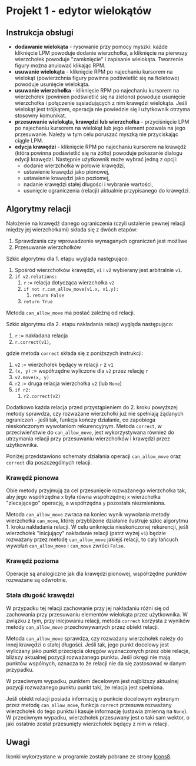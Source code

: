 # Projekt 1 - edytor wielokątów

## Instrukcja obsługi

* **dodawanie wielokąta** - rysowanie przy pomocy myszki: każde kliknięcie LPM powoduje dodanie wierzchołka, a kliknięcie na pierwszy wierzchołek powoduje "zamknięcie" i zapisanie wielokąta. Tworzenie figury można anulować klikając RPM.
* **usuwanie wielokąta** - kliknięcie RPM po najechaniu kursorem na wielokąt (powierzchnia figury powinna podświetlić się na fioletowo) powoduje usunięcie wielokąta.
* **usuwanie wierzchołka** - kliknięcie RPM po najechaniu kursorem na wierzchołek (powinien podświetlić się na zielono) powoduje usunięcie wierzchołka i połączenie sąsiadujących z nim krawędzi wielokąta. Jeśli wielokąt jest trójkątem, operacja nie powiedzie się i użytkownik otrzyma stosowny komunikat.
* **przesuwanie wielokąta, krawędzi lub wierzchołka** - przyciśnięcie LPM po najechaniu kursorem na wielokąt lub jego element pozwala na jego przesuwanie. Należy w tym celu poruszać myszką nie przyciskając ciągle LPM.
* **edycja krawędzi** - kliknięcie RPM po najechaniu kursorem na krawędź (która powinna podświetlić się na żółto) powoduje pokazanie dialogu edycji krawędzi. Następnie użytkownik może wybrać jedną z opcji:
  * dodanie wierzchołka w połowie krawędzi,
  * ustawienie krawędzi jako pionowej,
  * ustawienie krawędzi jako poziomej,
  * nadanie krawędzi stałej długości i wybranie wartości,
  * usunięcie ograniczenia (relacji) aktualnie przypisanego do krawędzi.

## Algorytmy relacji

Nałożenie na krawędź danego ograniczenia (czyli ustalenie pewnej relacji między jej wierzchołkami) składa się z dwóch etapów:

1. Sprawdzania czy wprowadzenie wymaganych ograniczeń jest możliwe
2. Przesuwanie wierzchołków

Szkic algorytmu dla 1. etapu wygląda następująco:

1. Spośród wierzchołków krawędzi, `v1` i `v2` wybierany jest arbitralnie `v1`.
2. `if v2.relations:`
   1. `r` := relacja dotycząca wierzchołka `v2`
   2. `if not r.can_allow_move(v1.x, v1.y):`
      1. `return False`
   3. `return True`

Metoda `can_allow_move` ma postać zależną od relacji.

Szkic algorytmu dla 2. etapu nakładania relacji wygląda następująco:

1. `r` := nakładana relacja
2. `r.correct(v1)`,

gdzie metoda `correct` składa się z poniższych instrukcji:

1. `v2` := wierzchołek będący w relacji `r` z `v1`
2. `(x, y)` := współrzędne wyliczone dla `v2` przez relację `r`
3. `v2.move(x, y)`
4. `r2` := druga relacja wierzchołka `v2` (lub `None`)
5. `if r2:`
   1. `r2.correct(v2)`

Dodatkowo każda relacja przed przystąpieniem do 2. kroku powyższej metody sprawdza, czy rozważane wierzchołki już nie spełniają żądanych ograniczeń - jeśli tak, funkcja kończy działanie, co zapobiega nieskończonym wywołaniom rekurencyjnym. Metoda `correct`, w przeciwieństwie do `can_allow_move`, jest wykorzystywana również do utrzymania relacji przy przesuwaniu wierzchołków i krawędzi przez użytkownika. 

Poniżej przedstawiono schematy działania operacji `can_allow_move` oraz `correct` dla poszczególnych relacji.

### Krawędź pionowa

Obie metody przyjmują za cel przesunięcie rozważanego wierzchołka tak, aby jego współrzędna `x` była równa współrzędnej `x` wierzchołka "zlecającego" operację, a współrzędna `y` pozostała niezmieniona.

Metoda `can_allow_move` zwraca na koniec wynik wywołania metody wierzchołka `can_move`, której przybliżone działanie ilustruje szkic algorytmu 1. kroku nakładania relacji. W celu uniknięcia nieskończonej rekurencji, jeśli wierzchołek "inicjujący" nakładanie relacji (patrz wyżej `v1`) będzie rozważany przez metodę `can_allow_move` jakiejś relacji, to cały łańcuch wywołań `can_allow_move` i `can_move` zwróci `False`.

### Krawędź pozioma

Operacje są analogiczne jak dla krawędzi pionowej, współrzędne punktów rozważane są odwrotnie.

### Stała długość krawędzi

W przypadku tej relacji zachowanie przy jej nakładaniu różni się od zachowania przy przesuwaniu elementów wielokąta przez użytkownika. W związku z tym, przy inicjowaniu relacji, metoda `correct` korzysta z wyników metody `can_allow_move` przechowywanych przez obiekt relacji. 

Metoda `can_allow_move` sprawdza, czy rozważany wierzchołek należy do innej krawędzi o stałej długości. Jeśli tak, jego punkt docelowy jest wyliczany jako punkt przecięcia okręgów wyznaczonych przez obie relacje, bliższy aktualnej pozycji rozważanego punktu. Jeśli okręgi nie mają punktów wspólnych, oznacza to że relacji nie da się zastosować w danym przypadku.

W przeciwnym wypadku, punktem decelowym jest najbliższy aktualnej pozycji rozważanego punktu punkt taki, że relacja jest spełniona.

Jeśli obiekt relacji posiada informację o punkcie docelowym wybranym przez metodę `can_allow_move`, funkcja `correct` przesuwa rozważany wierzchołek do tego punktu i kasuje informację (ustawia zmienną na `None`).  W przeciwnym wypadku, wierzchołek przesuwany jest o taki sam wektor, o jaki ostatnio został przesunięty wierzchołek będący z nim w relacji.

## Uwagi

Ikonki wykorzystane w programie zostały pobrane ze strony [Icons8](https://icons8.com/).